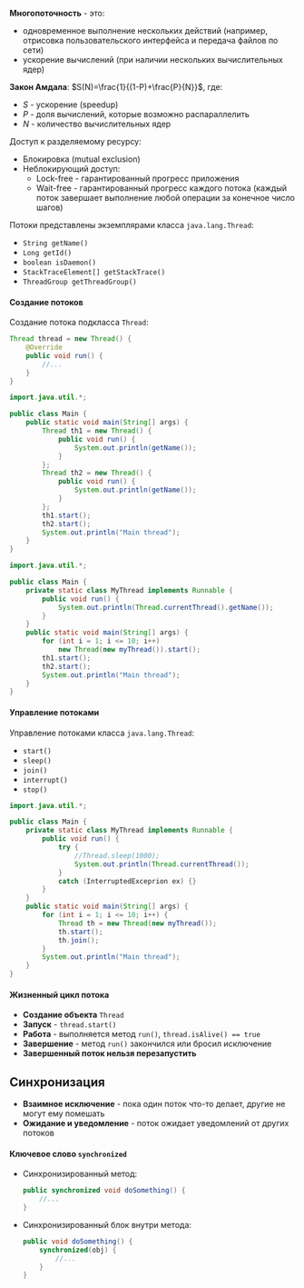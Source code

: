 **Многопоточность** - это:
- одновременное выполнение нескольких действий (например, отрисовка пользовательского интерфейса и передача файлов по сети)
- ускорение вычислений (при наличии нескольких вычислительных ядер)
  
**Закон Амдала**: $S(N)=\frac{1}{(1-P)+\frac{P}{N}}$, где:
- $S$ - ускорение (speedup)
- $P$ - доля вычислений, которые возможно распараллелить
- $N$ - количество вычислительных ядер
  
Доступ к разделяемому ресурсу:
- Блокировка (mutual exclusion)
- Неблокирующий доступ:
	- Lock-free - гарантированный прогресс приложения
	- Wait-free - гарантированный прогресс каждого потока (каждый поток завершает выполнение любой операции за конечное число шагов)
  
Потоки представлены экземплярами класса `java.lang.Thread`:
- `String getName()`
- `Long getId()`
- `boolean isDaemon()`
- `StackTraceElement[] getStackTrace()`
- `ThreadGroup getThreadGroup()`
#### Создание потоков
Создание потока подкласса `Thread`:
```java
Thread thread = new Thread() {
	@Override
	public void run() {
		//...
	}
}
```
  
```java
import.java.util.*;

public class Main {
	public static void main(String[] args) {
		Thread th1 = new Thread() {
			public void run() {
				System.out.println(getName());
			}
		};
		Thread th2 = new Thread() {
			public void run() {
				System.out.println(getName());
			}
		};
		th1.start();
		th2.start();
		System.out.println("Main thread");
	}
}
```
  
```java
import.java.util.*;

public class Main {
	private static class MyThread implements Runnable {
		public void run() {
			System.out.println(Thread.currentThread().getName());
		}
	}
	public static void main(String[] args) {
		for (int i = 1; i <= 10; i++)
			new Thread(new myThread()).start();
		th1.start();
		th2.start();
		System.out.println("Main thread");
	}
}
```
#### Управление потоками
Управление потоками класса `java.lang.Thread`:
- `start()`
- `sleep()`
- `join()`
- `interrupt()`
- `stop()`
```java
import.java.util.*;

public class Main {
	private static class MyThread implements Runnable {
		public void run() {
			try {
				//Thread.sleep(1000);
				System.out.println(Thread.currentThread());
			}
			catch (InterruptedExceprion ex) {}
		}
	}
	public static void main(String[] args) {
		for (int i = 1; i <= 10; i++) {
			Thread th = new Thread(new myThread());
			th.start();
			th.join();
		}
		System.out.println("Main thread");
	}
}
```
#### Жизненный цикл потока
- **Создание объекта** `Thread`
- **Запуск** - `thread.start()`
- **Работа** - выполняется метод `run()`,  `thread.isAlive() == true`
- **Завершение** - метод `run()` закончился или бросил исключение
- **Завершенный поток нельзя перезапустить**
## Синхронизация
- **Взаимное исключение** - пока один поток что-то делает, другие не могут ему помешать
- **Ожидание и уведомление** - поток ожидает уведомлений от других потоков
#### Ключевое слово `synchronized`
- Синхронизированный метод:
	```java
	public synchronized void doSomething() {
		//...
	}
	```
- Синхронизированный блок внутри метода:
	```java
	public void doSomething() {
		synchronized(obj) {
			//...
		}
	}
	```